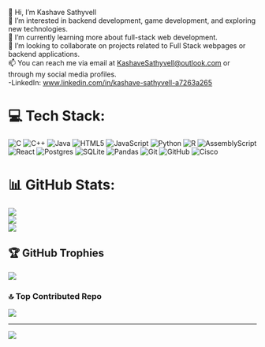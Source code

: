 👋 Hi, I’m Kashave Sathyvell <br/>
👀 I’m interested in backend development, game development, and exploring new technologies.<br/>
🌱 I’m currently learning more about full-stack web development.<br/>
🤝 I’m looking to collaborate on projects related to Full Stack webpages or backend applications.<br/>
📫 You can reach me via email at KashaveSathyvell@outlook.com or through my social media profiles.<br/>
-LinkedIn: www.linkedin.com/in/kashave-sathyvell-a7263a265<br/>



# 💻 Tech Stack:
![C](https://img.shields.io/badge/c-%2300599C.svg?style=plastic&logo=c&logoColor=white) ![C++](https://img.shields.io/badge/c++-%2300599C.svg?style=plastic&logo=c%2B%2B&logoColor=white) ![Java](https://img.shields.io/badge/java-%23ED8B00.svg?style=plastic&logo=openjdk&logoColor=white) ![HTML5](https://img.shields.io/badge/html5-%23E34F26.svg?style=plastic&logo=html5&logoColor=white) ![JavaScript](https://img.shields.io/badge/javascript-%23323330.svg?style=plastic&logo=javascript&logoColor=%23F7DF1E) ![Python](https://img.shields.io/badge/python-3670A0?style=plastic&logo=python&logoColor=ffdd54) ![R](https://img.shields.io/badge/r-%23276DC3.svg?style=plastic&logo=r&logoColor=white) ![AssemblyScript](https://img.shields.io/badge/assembly%20script-%23000000.svg?style=plastic&logo=assemblyscript&logoColor=white) ![React](https://img.shields.io/badge/react-%2320232a.svg?style=plastic&logo=react&logoColor=%2361DAFB) ![Postgres](https://img.shields.io/badge/postgres-%23316192.svg?style=plastic&logo=postgresql&logoColor=white) ![SQLite](https://img.shields.io/badge/sqlite-%2307405e.svg?style=plastic&logo=sqlite&logoColor=white) ![Pandas](https://img.shields.io/badge/pandas-%23150458.svg?style=plastic&logo=pandas&logoColor=white) ![Git](https://img.shields.io/badge/git-%23F05033.svg?style=plastic&logo=git&logoColor=white) ![GitHub](https://img.shields.io/badge/github-%23121011.svg?style=plastic&logo=github&logoColor=white) ![Cisco](https://img.shields.io/badge/cisco-%23049fd9.svg?style=plastic&logo=cisco&logoColor=black)
# 📊 GitHub Stats:
![](https://github-readme-stats.vercel.app/api?username=KashaveSathyvell&theme=tokyonight&hide_border=false&include_all_commits=false&count_private=false)<br/>
![](https://nirzak-streak-stats.vercel.app/?user=KashaveSathyvell&theme=tokyonight&hide_border=false)<br/>
![](https://github-readme-stats.vercel.app/api/top-langs/?username=KashaveSathyvell&theme=tokyonight&hide_border=false&include_all_commits=false&count_private=false&layout=compact)

## 🏆 GitHub Trophies
![](https://github-profile-trophy.vercel.app/?username=KashaveSathyvell&theme=radical&no-frame=true&no-bg=false&margin-w=4)

### 🔝 Top Contributed Repo
![](https://github-contributor-stats.vercel.app/api?username=KashaveSathyvell&limit=5&theme=dark&combine_all_yearly_contributions=true)

---
[![](https://visitcount.itsvg.in/api?id=KashaveSathyvell&icon=0&color=0)](https://visitcount.itsvg.in)

<!-- Proudly created with GPRM ( https://gprm.itsvg.in ) -->
